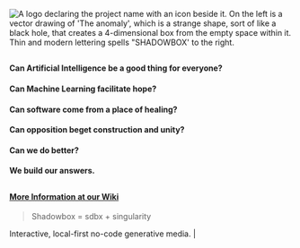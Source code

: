 ![A logo declaring the project name with an icon beside it. On the left is a vector drawing of 'The anomaly', which is a strange shape, sort of like a black hole, that creates a 4-dimensional box from the empty space within it. Thin and modern lettering spells "SHADOWBOX' to the right.](https://github.com/user-attachments/assets/7ca16a7b-0826-4e1d-b6ac-e00c443d4777)

##
#### Can Artificial Intelligence be a good thing for everyone?
#### Can Machine Learning facilitate hope?
#### Can software come from a place of healing?
#### Can opposition beget construction and unity?
#### Can we do better?
#### We build our answers.
##

#### [More Information at our Wiki](https://github.com/darkshapes/sdbx/wiki)

> Shadowbox = sdbx + singularity

Interactive, local-first no-code generative media. | 
